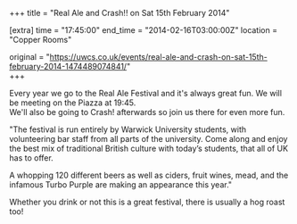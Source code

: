 +++
title = "Real Ale and Crash!! on Sat 15th February 2014"

[extra]
time = "17:45:00"
end_time = "2014-02-16T03:00:00Z"
location = "Copper Rooms"

original = "https://uwcs.co.uk/events/real-ale-and-crash-on-sat-15th-february-2014-1474489074841/"    
+++

Every year we go to the Real Ale Festival and it's always great fun. We will be meeting on the Piazza at 19:45.  
We'll also be going to Crash\! afterwards so join us there for even more fun.

"The festival is run entirely by Warwick University students, with volunteering bar staff from all parts of the university. Come along and enjoy the best mix of traditional British culture with today’s students, that all of UK has to offer.

A whopping 120 different beers as well as ciders, fruit wines, mead, and the infamous Turbo Purple are making an appearance this year."

Whether you drink or not this is a great festival, there is usually a hog roast too\!

